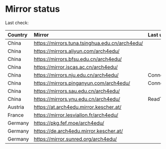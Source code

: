 <script src="./time.js"></script>
# Mirror status
Last check: <script type="text/javascript">localize(1675999669.585617);</script>

|Country|Mirror|Last update|
|:------|:-----|:----------|
|China|https://mirrors.tuna.tsinghua.edu.cn/arch4edu/|<script type="text/javascript">localize(1675967783);</script>|
|China|https://mirrors.aliyun.com/arch4edu/|<script type="text/javascript">localize(1675967783);</script>|
|China|https://mirrors.bfsu.edu.cn/arch4edu/|<script type="text/javascript">localize(1675967783);</script>|
|China|https://mirror.iscas.ac.cn/arch4edu/|<script type="text/javascript">localize(1675967783);</script>|
|China|https://mirrors.nju.edu.cn/arch4edu/|ConnectTimeout|
|China|https://mirrors.pinganyun.com/arch4edu/|ConnectionError|
|China|https://mirrors.sau.edu.cn/arch4edu/|<script type="text/javascript">localize(1673850842);</script>|
|China|https://mirrors.ynu.edu.cn/arch4edu/|ReadTimeout|
|Austria|https://at.arch4edu.mirror.kescher.at/|<script type="text/javascript">localize(1675967783);</script>|
|France|https://mirror.lesviallon.fr/arch4edu/|<script type="text/javascript">localize(1675967783);</script>|
|Germany|https://pkg.fef.moe/arch4edu/|<script type="text/javascript">localize(1675967783);</script>|
|Germany|https://de.arch4edu.mirror.kescher.at/|<script type="text/javascript">localize(1675967783);</script>|
|Germany|https://mirror.sunred.org/arch4edu/|<script type="text/javascript">localize(1675967783);</script>|

<script src="./tablefilter/tablefilter.js"></script>
<script src="./table.js"></script>